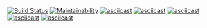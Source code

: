 [![Build Status](https://travis-ci.org/Leenday/project-lvl1-s462.svg?branch=master)](https://travis-ci.org/Leenday/project-lvl1-s462)
[![Maintainability](https://api.codeclimate.com/v1/badges/83775736e51e5314bf26/maintainability)](https://codeclimate.com/github/Leenday/project-lvl1-s462/maintainability)
[![asciicast](https://asciinema.org/a/D4DvIJGgFnkOF0WS8qMgnuzgY.svg)](https://asciinema.org/a/D4DvIJGgFnkOF0WS8qMgnuzgY)
[![asciicast](https://asciinema.org/a/jbvJWQWXVwSYhfJf0FbImdx9T.svg)](https://asciinema.org/a/jbvJWQWXVwSYhfJf0FbImdx9T)
[![asciicast](https://asciinema.org/a/gQ7abf5lYb3WR8FoDiMPXm7LB.svg)](https://asciinema.org/a/gQ7abf5lYb3WR8FoDiMPXm7LB)
[![asciicast](https://asciinema.org/a/XEvWlcQotTgGaBH9IcgVQQ16Z.svg)](https://asciinema.org/a/XEvWlcQotTgGaBH9IcgVQQ16Z)
[![asciicast](https://asciinema.org/a/CzGYLHzjRgAK1OGR1Dyt1JlF3.svg)](https://asciinema.org/a/CzGYLHzjRgAK1OGR1Dyt1JlF3)
